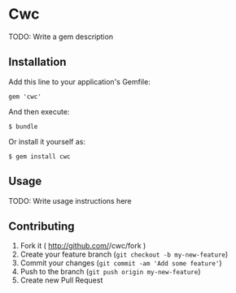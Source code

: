# Cwc

TODO: Write a gem description

## Installation

Add this line to your application's Gemfile:

    gem 'cwc'

And then execute:

    $ bundle

Or install it yourself as:

    $ gem install cwc

## Usage

TODO: Write usage instructions here

## Contributing

1. Fork it ( http://github.com/<my-github-username>/cwc/fork )
2. Create your feature branch (`git checkout -b my-new-feature`)
3. Commit your changes (`git commit -am 'Add some feature'`)
4. Push to the branch (`git push origin my-new-feature`)
5. Create new Pull Request
